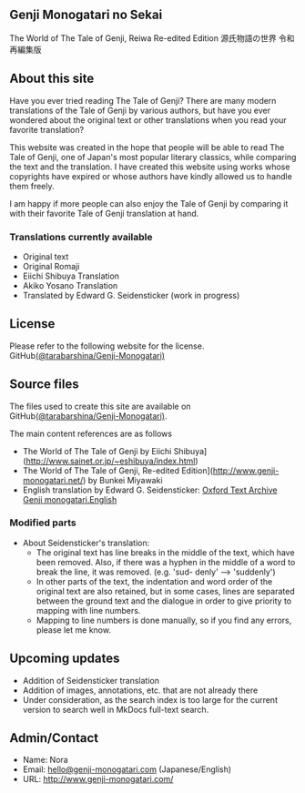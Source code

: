 ## Genji Monogatari no Sekai
The World of The Tale of Genji, Reiwa Re-edited Edition
源氏物語の世界 令和再編集版

## About this site

Have you ever tried reading The Tale of Genji?
There are many modern translations of the Tale of Genji by various authors, but have you ever wondered about the original text or other translations when you read your favorite translation?

This website was created in the hope that people will be able to read The Tale of Genji, one of Japan's most popular literary classics, while comparing the text and the translation.
I have created this website using works whose copyrights have expired or whose authors have kindly allowed us to handle them freely.

I am happy if more people can also enjoy the Tale of Genji by comparing it with their favorite Tale of Genji translation at hand.

### Translations currently available

- Original text
- Original Romaji
- Eiichi Shibuya Translation
- Akiko Yosano Translation
- Translated by Edward G. Seidensticker (work in progress)

## License

Please refer to the following website for the license.
GitHub[(@tarabarshina/Genji-Monogatari)](https://github.com/tarabarshina/Genji-Monogatari)

## Source files

The files used to create this site are available on GitHub[(@tarabarshina/Genji-Monogatari)](https://github.com/tarabarshina/Genji-Monogatari).

The main content references are as follows

- The World of The Tale of Genji by Eiichi Shibuya](http://www.sainet.or.jp/~eshibuya/index.html) 
- The World of The Tale of Genji, Re-edited Edition](http://www.genji-monogatari.net/) by Bunkei Miyawaki 
- English translation by Edward G. Seidensticker: [Oxford Text Archive Genji monogatari.English](https://ota.bodleian.ox.ac.uk/repository/xmlui/handle/20.500.12024/2245)

### Modified parts

- About Seidensticker's translation:
	- The original text has line breaks in the middle of the text, which have been removed. Also, if there was a hyphen in the middle of a word to break the line, it was removed. (e.g. 'sud- denly' --> 'suddenly') 
	- In other parts of the text, the indentation and word order of the original text are also retained, but in some cases, lines are separated between the ground text and the dialogue in order to give priority to mapping with line numbers.
	- Mapping to line numbers is done manually, so if you find any errors, please let me know.

## Upcoming updates

- Addition of Seidensticker translation
- Addition of images, annotations, etc. that are not already there
- Under consideration, as the search index is too large for the current version to search well in MkDocs full-text search.

## Admin/Contact

- Name: Nora
- Email: hello@genji-monogatari.com (Japanese/English)
- URL: http://www.genji-monogatari.com/